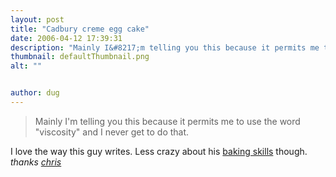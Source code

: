 ```yaml
---
layout: post
title: "Cadbury creme egg cake"
date: 2006-04-12 17:39:31
description: "Mainly I&#8217;m telling you this because it permits me to use the word &#8220;viscosity&#8221; and I never get to do that. I love the way this guy writes. Less crazy about his baking skills though. thanks chris&#8230;"
thumbnail: defaultThumbnail.png
alt: ""


author: dug
---
```


<blockquote><p>Mainly I'm telling you this because it permits me to use the word "viscosity" and I never get to do that.</p></blockquote>

<p>I love the way this guy writes. Less crazy about his <a title="shmivejournal: cadbury egg cake" href="http://shmivejournal.livejournal.com/125746.html">baking skills</a> though. <i>thanks <a href="http://chrisinlondon.com">chris</a></i></p>
